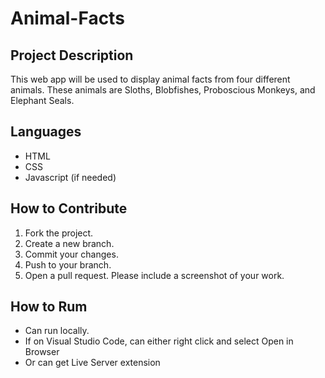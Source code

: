 # Animal-Facts

## Project Description
This web app will be used to display animal facts from four different animals. These animals are Sloths, Blobfishes, Proboscious Monkeys, and Elephant Seals.

## Languages
* HTML
* CSS
* Javascript (if needed)

## How to Contribute
1. Fork the project.
2. Create a new branch. 
3. Commit your changes.
4. Push to your branch.
5. Open a pull request. Please include a screenshot of your work.

## How to Rum
* Can run locally.
* If on Visual Studio Code, can either right click and select Open in Browser
* Or can get Live Server extension
